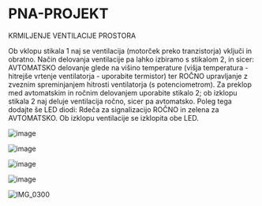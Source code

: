 # PNA-PROJEKT
KRMILJENJE VENTILACIJE PROSTORA


Ob vklopu stikala 1 naj se ventilacija (motorček preko tranzistorja) vključi in obratno. Način delovanja ventilacije pa lahko izbiramo s stikalom 2, in sicer: AVTOMATSKO delovanje glede na višino temperature (višja temperatura - hitrejše vrtenje ventilatorja - uporabite termistor) ter ROČNO upravljanje z zveznim spreminjanjem hitrosti ventilatorja (s potenciometrom). Za preklop med avtomatskim in ročnim delovanjem uporabite stikalo 2; ob izklopu stikala 2 naj deluje ventilacija ročno, sicer pa avtomatsko. Poleg tega dodajte še LED diodi: Rdeča za signalizacijo ROČNO in zelena za AVTOMATSKO. Ob izklopu ventilacije se izklopita obe LED.


![image](https://user-images.githubusercontent.com/129843992/231967635-c5047af4-7a64-4e15-8292-2a2211359a7e.png)


![image](https://user-images.githubusercontent.com/129843992/231968165-034b6e67-8ea3-4b39-8eaa-c8582193552a.png)


![image](https://user-images.githubusercontent.com/129843992/231968844-e4b46e07-3ca3-447c-9c7f-5e739937b60a.png)


![image](https://user-images.githubusercontent.com/129843992/231972000-9e3ef2ed-f82b-4849-93f1-3289c490f56c.png)

![IMG_0300](https://user-images.githubusercontent.com/129843992/232754633-573c3f1b-dbd6-4525-a6d2-a31da007538f.jpg)
